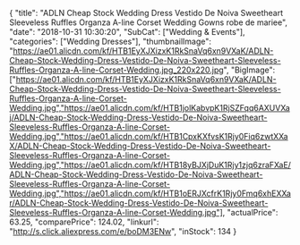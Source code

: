 {
	"title": "ADLN Cheap Stock Wedding Dress Vestido De Noiva Sweetheart Sleeveless Ruffles Organza A-line Corset Wedding Gowns robe de mariee",
	"date": "2018-10-31 10:30:20",
	"SubCat": ["Wedding & Events"],
	"categories": ["Wedding Dresses"],
	"thumbnailImage": "https://ae01.alicdn.com/kf/HTB1EyXJXizxK1RkSnaVq6xn9VXaK/ADLN-Cheap-Stock-Wedding-Dress-Vestido-De-Noiva-Sweetheart-Sleeveless-Ruffles-Organza-A-line-Corset-Wedding.jpg_220x220.jpg",
	"BigImage": ["https://ae01.alicdn.com/kf/HTB1EyXJXizxK1RkSnaVq6xn9VXaK/ADLN-Cheap-Stock-Wedding-Dress-Vestido-De-Noiva-Sweetheart-Sleeveless-Ruffles-Organza-A-line-Corset-Wedding.jpg","https://ae01.alicdn.com/kf/HTB1jolKabvpK1RjSZFqq6AXUVXaj/ADLN-Cheap-Stock-Wedding-Dress-Vestido-De-Noiva-Sweetheart-Sleeveless-Ruffles-Organza-A-line-Corset-Wedding.jpg","https://ae01.alicdn.com/kf/HTB1CpxKXfvsK1Rjy0Fiq6zwtXXaX/ADLN-Cheap-Stock-Wedding-Dress-Vestido-De-Noiva-Sweetheart-Sleeveless-Ruffles-Organza-A-line-Corset-Wedding.jpg","https://ae01.alicdn.com/kf/HTB18yBJXjDuK1Rjy1zjq6zraFXaE/ADLN-Cheap-Stock-Wedding-Dress-Vestido-De-Noiva-Sweetheart-Sleeveless-Ruffles-Organza-A-line-Corset-Wedding.jpg","https://ae01.alicdn.com/kf/HTB1oERJXcfrK1Rjy0Fmq6xhEXXar/ADLN-Cheap-Stock-Wedding-Dress-Vestido-De-Noiva-Sweetheart-Sleeveless-Ruffles-Organza-A-line-Corset-Wedding.jpg"],
	"actualPrice": 63.25,
	"comparePrice": 124.02,
	"linkurl": "http://s.click.aliexpress.com/e/boDM3ENw",
	"inStock": 134
}
